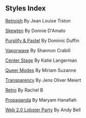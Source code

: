 
## Styles Index


[Retroish](https://github.com/5t3ph/stylestage/tree/main/src/styles/css/retroish.css) By Jean Louise Tiston

[Skewten](https://github.com/5t3ph/stylestage/tree/main/src/styles/css/skewten.css) By Donnie D&#39;Amato

[Purplify &amp; Pastel](https://github.com/5t3ph/stylestage/tree/main/src/styles/css/purplify-and-pastel.css) By Dominic Duffin

[Vaporwave](https://github.com/5t3ph/stylestage/tree/main/src/styles/css/vaporwave.css) By Shannon Crabill

[Center Stage](https://github.com/5t3ph/stylestage/tree/main/src/styles/css/center-stage.css) By Katie Langerman

[Queer Modes](https://github.com/5t3ph/stylestage/tree/main/src/styles/css/queer-modes.css) By Miriam Suzanne

[Transparency](https://github.com/5t3ph/stylestage/tree/main/src/styles/css/transparency.css) By Jens Oliver Meiert

[Retro](https://github.com/5t3ph/stylestage/tree/main/src/styles/css/retro.css) By Rachel B

[Propaganda](https://github.com/5t3ph/stylestage/tree/main/src/styles/css/propaganda.css) By Maryam Hanafiah

[Web 2.0 Lobster Party](https://github.com/5t3ph/stylestage/tree/main/src/styles/css/web-2.0-lobster-party.css) By Andy Bell
